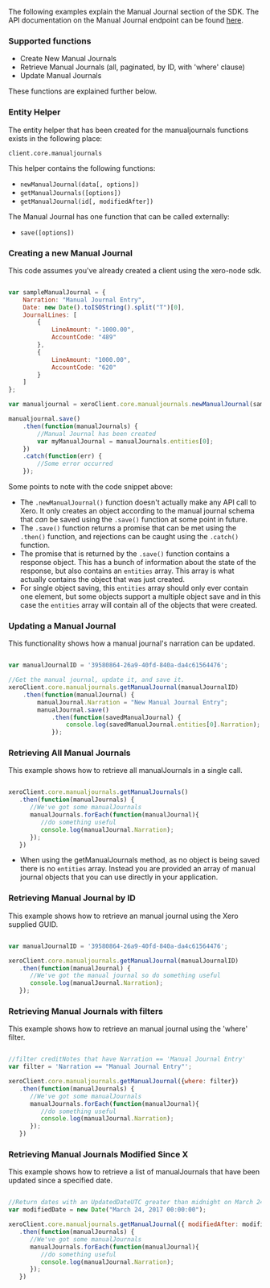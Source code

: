 The following examples explain the Manual Journal section of the SDK.  The API documentation on the Manual Journal endpoint can be found [here](https://developer.xero.com/documentation/api/manual-journals).

### Supported functions

* Create New Manual Journals
* Retrieve Manual Journals (all, paginated, by ID, with 'where' clause)
* Update Manual Journals

These functions are explained further below.

### Entity Helper

The entity helper that has been created for the manualjournals functions exists in the following place:

`client.core.manualjournals`

This helper contains the following functions:

* `newManualJournal(data[, options])`
* `getManualJournals([options])`
* `getManualJournal(id[, modifiedAfter])`

The Manual Journal  has one function that can be called externally:

* `save([options])`

### Creating a new Manual Journal

This code assumes you've already created a client using the xero-node sdk.

```javascript

var sampleManualJournal = {
    Narration: "Manual Journal Entry",
    Date: new Date().toISOString().split("T")[0],
    JournalLines: [
        {
            LineAmount: "-1000.00",
            AccountCode: "489"
        },
        {
            LineAmount: "1000.00",
            AccountCode: "620"
        }
    ]
};

var manualjournal = xeroClient.core.manualjournals.newManualJournal(sampleManualJournal);

manualjournal.save()
    .then(function(manualJournals) {
        //Manual Journal has been created 
        var myManualJournal = manualJournals.entities[0];
    })
    .catch(function(err) {
        //Some error occurred
    });

```

Some points to note with the code snippet above:

* The `.newManualJournal()` function doesn't actually make any API call to Xero.  It only creates an object according to the manual journal schema that _can_ be saved using the `.save()` function at some point in future.
* The `.save()` function returns a promise that can be met using the `.then()` function, and rejections can be caught using the `.catch()` function.
* The promise that is returned by the `.save()` function contains a response object.  This has a bunch of information about the state of the response, but also contains an `entities` array.  This array is what actually contains the object that was just created. 
* For single object saving, this `entities` array should only ever contain one element, but some objects support a multiple object save and in this case the `entities` array will contain all of the objects that were created.

### Updating a Manual Journal

This functionality shows how a manual journal's narration can be updated.

```javascript

var manualJournalID = '39580864-26a9-40fd-840a-da4c61564476';

//Get the manual journal, update it, and save it.
xeroClient.core.manualjournals.getManualJournal(manualJournalID)
    .then(function(manualJournal) {
        manualJournal.Narration = "New Manual Journal Entry";
        manualJournal.save()
            .then(function(savedManualJournal) {
                console.log(savedManualJournal.entities[0].Narration); //'New Manual Journal Entry'
            });

```

### Retrieving All Manual Journals

This example shows how to retrieve all manualJournals in a single call.

```javascript

xeroClient.core.manualjournals.getManualJournals()
   .then(function(manualJournals) {
      //We've got some manualJournals
      manualJournals.forEach(function(manualJournal){
         //do something useful
         console.log(manualJournal.Narration);
      });
   })
```

* When using the getManualJournals method, as no object is being saved there is no `entities` array.  Instead you are provided an array of manual journal objects that you can use directly in your application.

### Retrieving Manual Journal by ID

This example shows how to retrieve an manual journal using the Xero supplied GUID.

```javascript

var manualJournalID = '39580864-26a9-40fd-840a-da4c61564476';

xeroClient.core.manualjournals.getManualJournal(manualJournalID)
   .then(function(manualJournal) {
      //We've got the manual journal so do something useful
      console.log(manualJournal.Narration);
   });
```

### Retrieving Manual Journals with filters

This example shows how to retrieve an manual journal using the 'where' filter.

```javascript

//filter creditNotes that have Narration == 'Manual Journal Entry'
var filter = 'Narration == "Manual Journal Entry"';

xeroClient.core.manualjournals.getManualJournal({where: filter})
   .then(function(manualJournals) {
      //We've got some manualJournals
      manualJournals.forEach(function(manualJournal){
         //do something useful
         console.log(manualJournal.Narration);
      });
   })
```

### Retrieving Manual Journals Modified Since X

This example shows how to retrieve a list of manualJournals that have been updated since a specified date.

```javascript

//Return dates with an UpdatedDateUTC greater than midnight on March 24th, 2017.
var modifiedDate = new Date("March 24, 2017 00:00:00");

xeroClient.core.manualjournals.getManualJournal({ modifiedAfter: modifiedDate })
   .then(function(manualJournals) {
      //We've got some manualJournals
      manualJournals.forEach(function(manualJournal){
         //do something useful
         console.log(manualJournal.Narration);
      });
   })
```